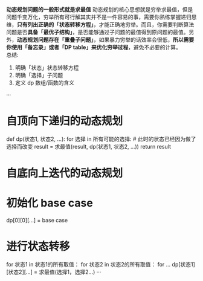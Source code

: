 **动态规划问题的一般形式就是求最值**
动态规划的核心思想就是穷举求最值，但是问题千变万化，穷举所有可行解其实并不是一件容易的事，需要你熟练掌握递归思维，**只有列出正确的「状态转移方程」**，才能正确地穷举。而且，你需要判断算法问题是否**具备「最优子结构」**，是否能够通过子问题的最值得到原问题的最值。另外，**动态规划问题存在「重叠子问题」**，如果暴力穷举的话效率会很低，**所以需要你使用「备忘录」或者「DP table」来优化穷举过程**，避免不必要的计算。<br>
总结:
1. 明确「状态」状态转移方程
2. 明确「选择」子问题
3. 定义 dp 数组/函数的含义

···
# 自顶向下递归的动态规划
def dp(状态1, 状态2, ...):
    for 选择 in 所有可能的选择:
        # 此时的状态已经因为做了选择而改变
        result = 求最值(result, dp(状态1, 状态2, ...))
    return result

# 自底向上迭代的动态规划
# 初始化 base case
dp[0][0][...] = base case
# 进行状态转移
for 状态1 in 状态1的所有取值：
    for 状态2 in 状态2的所有取值：
        for ...
            dp[状态1][状态2][...] = 求最值(选择1，选择2...)
···
